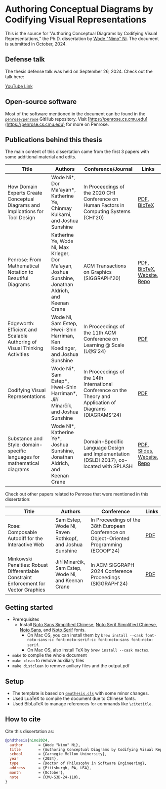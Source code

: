 # Authoring Conceptual Diagrams by Codifying Visual Representations

This is the source for "Authoring Conceptual Diagrams by Codifying Visual Representations," the Ph.D. dissertation by [Wode "Nimo" Ni](https://wodenimoni.com). The document is submitted in October, 2024. 

## Defense talk

The thesis defense talk was held on September 26, 2024. Check out the talk here:

[YouTube Link](https://youtu.be/gVZJc7_0T14?si=nQD6q5CS39DsR_RM)

## Open-source software

Most of the software mentioned in the document can be found in the [`penrose/penrose`](https://github.com/penrose/penrose) GitHub repository. Visit [https://penrose.cs.cmu.edu](https://penrose.cs.cmu.edu) for more on Penrose.


## Publications behind this thesis

The main content of this dissertation came from the first 3 papers with some additional material and edits.

| Title                                                                                         | Authors                                                                                                                 | Conference/Journal                                                                              | Links                                                                                                                                                                                                                                                                                                            |
|-----------------------------------------------------------------------------------------------|-------------------------------------------------------------------------------------------------------------------------|-------------------------------------------------------------------------------------------------|------------------------------------------------------------------------------------------------------------------------------------------------------------------------------------------------------------------------------------------------------------------------------------------------------------------|
| How Domain Experts Create Conceptual Diagrams and Implications for Tool Design               | Wode Ni*, Dor Ma'ayan*, Katherine Ye, Chinmay Kulkarni, and Joshua Sunshine                                             | In Proceedings of the 2020 CHI Conference on Human Factors in Computing Systems (CHI'20)                           | [PDF](https://wodenimoni.com/assets/chi-20-natural-diagramming.pdf), [BibTeX](https://wodenimoni.com/assets/chi-20-natural-diagramming.txt)
| Penrose: From Mathematical Notation to Beautiful Diagrams                                    | Katherine Ye, Wode Ni, Max Krieger, Dor Ma'ayan, Joshua Sunshine, Jonathan Aldrich, and Keenan Crane                    | ACM Transactions on Graphics (SIGGRAPH'20)                                                                         | [PDF](http://penrose.ink/media/Penrose_SIGGRAPH2020.pdf), [BibTeX](https://wodenimoni.com/assets/siggraph20-penrose.txt), [Website](http://penrose.ink/siggraph20.html), [Repo](https://github.com/penrose/penrose)                                                   |
| Edgeworth: Efficient and Scalable Authoring of Visual Thinking Activities                     | Wode Ni, Sam Estep, Hwei-Shin Harriman, Ken Koedinger, and Joshua Sunshine                                              | In Proceedings of the 11th ACM Conference on Learning @ Scale (L@S'24)                                   | [PDF](https://wodenimoni.com/assets/las-24-edgeworth.pdf)                                                                                                                                                                                                                 |
| Codifying Visual Representations                                                              | Wode Ni*, Sam Estep*, Hwei-Shin Harriman*, Jiří Minarčík, and Joshua Sunshine                                              | In Proceedings of the 14th International Conference on the Theory and Application of Diagrams (DIAGRAMS'24) | [PDF](https://wodenimoni.com/assets/diagrams-24-penrose.pdf)                                                                                                                                                                                                              |
| Substance and Style: domain-specific languages for mathematical diagrams                      | Wode Ni*, Katherine Ye*, Joshua Sunshine, Jonathan Aldrich, and Keenan Crane                         | Domain-Specific Language Design and Implementation (DSLDI 2017), co-located with SPLASH              | [PDF](https://wodenimoni.com/assets/dsldi.pdf), [Slides](https://wodenimoni.com/assets/dsldi-presentation.pdf), [Website](http://penrose.ink), [Repo](https://github.com/penrose/penrose)

Check out other papers related to Penrose that were mentioned in this dissertation:

| Title                                                                                         | Authors                                                                                                                 | Conference                                                                              | Links                                                                                                                                                                                                                                                                                                            |
|-----------------------------------------------------------------------------------------------|-------------------------------------------------------------------------------------------------------------------------|-------------------------------------------------------------------------------------------------|------------------------------------------------------------------------------------------------------------------------------------------------------------------------------------------------------------------------------------------------------------------------------------------------------------------|
| Rose: Composable Autodiff for the Interactive Web                                             | Sam Estep, Wode Ni, Raven Rothkopf, and Joshua Sunshine                                                                 | In Proceedings of the 38th European Conference on Object-Oriented Programming (ECOOP'24)               | [PDF](https://arxiv.org/pdf/2402.17743.pdf)                                                                                                                                                                                                                               |
| Minkowski Penalties: Robust Differentiable Constraint Enforcement for Vector Graphics         | Jiří Minarčík, Sam Estep, Wode Ni, and Keenan Crane                                                                     | In ACM SIGGRAPH 2024 Conference Proceedings (SIGGRAPH'24)                                               | [PDF](https://wodenimoni.com/assets/siggraph-24-minkowski.pdf)                                                                                                                                                                                                           |




## Getting started

* Prerequisites
  * Install [Noto Sans Simplified Chinese](https://fonts.google.com/noto/specimen/Noto+Sans+SC), [Noto Serif Simplified Chinese](https://fonts.google.com/noto/specimen/Noto+Serif+SC), [Noto Sans](https://fonts.google.com/noto/specimen/Noto+Sans), and [Noto Serif](https://fonts.google.com/noto/specimen/Noto+Serif) fonts. 
	* On Mac OS, you can install them by `brew install --cask font-noto-sans-sc font-noto-serif-sc font-noto-sans font-noto-serif`.
	* On Mac OS, also install TeX by `brew install --cask mactex`.
* `make` to compile the whole document
* `make clean` to remove auxiliary files
* `make distclean` to remove axiliary files and the output pdf

## Setup

* The template is based on [`cmuthesis.cls`](https://github.com/robsimmons/cmu-thesis) with some minor changes.
* Used LuaTeX to compile the document due to Chinese fonts.
* Used BibLaTeX to manage references for commands like `\citetitle`.

## How to cite

Cite this dissertation as:

```bibtex
@phdthesis{nimo2024,
  author       = {Wode "Nimo" Ni},
  title        = {Authoring Conceptual Diagrams by Codifying Visual Representations},
  school       = {Carnegie Mellon University},
  year         = {2024},
  type         = {Doctor of Philosophy in Software Engineering},
  address      = {Pittsburgh, PA, USA},
  month        = {October},
  note         = {CMU-S3D-24-110},
}
```
